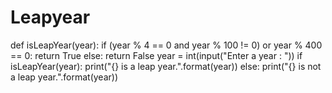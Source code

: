 # Leapyear
def isLeapYear(year):
  if (year % 4 == 0 and year % 100 != 0) or year % 400 == 0:
    return True
  else:
    return False
year = int(input("Enter a year : "))
if isLeapYear(year):
   print("{} is a leap year.".format(year))
else:
  print("{} is not a leap year.".format(year))
